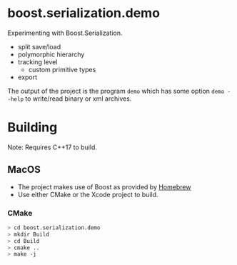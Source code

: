 # boost.serialization.demo

Experimenting with Boost.Serialization.
- split save/load
- polymorphic hierarchy
- tracking level
  - custom primitive types
- export

The output of the project is the program `demo` which has some option `demo --help` to write/read binary or xml archives.

# Building

Note: Requires C++17 to build. 

## MacOS

- The project makes use of Boost as provided by [Homebrew](https://brew.sh)
- Use either CMake or the Xcode project to build.

### CMake
````sh
> cd boost.serialization.demo
> mkdir Build
> cd Build
> cmake ..
> make -j
````
